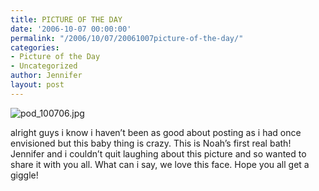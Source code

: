 ```yaml
---
title: PICTURE OF THE DAY
date: '2006-10-07 00:00:00'
permalink: "/2006/10/07/20061007picture-of-the-day/"
categories:
- Picture of the Day
- Uncategorized
author: Jennifer
layout: post
---
```


<img id="image24" alt="pod_100706.jpg" src="http://static.squarespace.com/static/50db6bb3e4b015296cd43789/50dfa5b1e4b0dc6320e0b5ea/50dfa5b1e4b0dc6320e0b5fb/1160236327000/?format=original" />

alright guys i know i haven&#8217;t been as good about posting as i had once envisioned but this baby thing is crazy. This is Noah&#8217;s first real bath! Jennifer and i couldn&#8217;t quit laughing about this picture and so wanted to share it with you all. What can i say, we love this face. Hope you all get a giggle!
